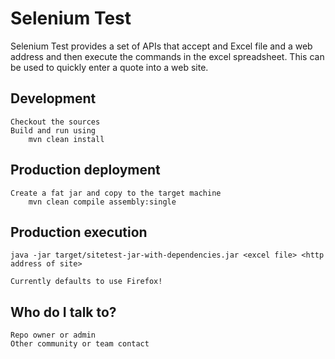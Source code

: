 Selenium Test
==============

Selenium Test provides a set of APIs that accept and Excel file and a web address and then execute the commands in the excel spreadsheet. This can be used to quickly enter a quote into a web site.


Development
--------------

    Checkout the sources
    Build and run using 
        mvn clean install


Production deployment
--------------

    Create a fat jar and copy to the target machine
        mvn clean compile assembly:single


Production execution
--------------
    java -jar target/sitetest-jar-with-dependencies.jar <excel file> <http address of site>

    Currently defaults to use Firefox!
    

Who do I talk to?
--------------

    Repo owner or admin
    Other community or team contact